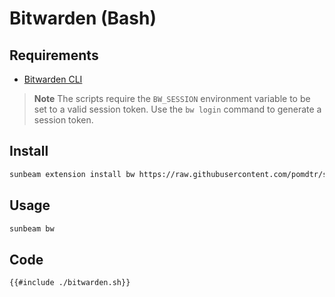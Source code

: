 # Bitwarden (Bash)

## Requirements

- [Bitwarden CLI](https://bitwarden.com/help/article/cli/)

> **Note** The scripts require the `BW_SESSION` environment variable to be set to a valid session token.
> Use the `bw login` command to generate a session token.

## Install

```bash
sunbeam extension install bw https://raw.githubusercontent.com/pomdtr/sunbeam/main/docs/examples/bitwarden/bitwarden.sh
```

## Usage

```bash
sunbeam bw
```

## Code

```bash
{{#include ./bitwarden.sh}}
```
